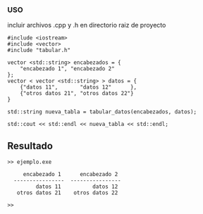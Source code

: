 ### USO

incluir archivos .cpp y .h en directorio raiz de proyecto

```
#include <iostream>
#include <vector>
#include "tabular.h"

vector <std::string> encabezados = {
	"encabezado 1", "encabezado 2"
};
vector < vector <std::string> > datos = {
	{"datos 11",       "datos 12"      },
	{"otros datos 21", "otros datos 22"}
}

std::string nueva_tabla = tabular_datos(encabezados, datos);

std::cout << std::endl << nueva_tabla << std::endl;
```

## Resultado

```
>> ejemplo.exe

     encabezado 1      encabezado 2
  ----------------  ----------------
         datos 11          datos 12
   otros datos 21    otros datos 22

>> 
```
